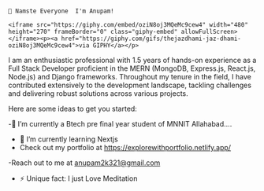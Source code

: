 
                                                                                                🙏 Namste Everyone  I'm Anupam!
                                                                                                <iframe src="https://giphy.com/embed/oziN8oj3MQeMc9cew4" width="480" height="270" frameBorder="0" class="giphy-embed" allowFullScreen></iframe><p><a href="https://giphy.com/gifs/thejazdhami-jaz-dhami-oziN8oj3MQeMc9cew4">via GIPHY</a></p>

I am an enthusiastic professional with 1.5 years of hands-on experience as a Full Stack Developer proficient in the MERN (MongoDB, Express.js, React.js, Node.js) and Django frameworks. Throughout my tenure in the field, I have contributed extensively to the development landscape, tackling challenges and delivering robust solutions across various projects.

Here are some ideas to get you started:

 -🏫 I’m currently a Btech pre final year student of  MNNIT Allahabad....
 
- 🌱 I’m currently learning Nextjs 
- Check out my portfolio at https://explorewithportfolio.netlify.app/
  
-Reach out to me at anupam2k321@gmail.com

- ⚡ Unique  fact: I just Love Meditation
  
